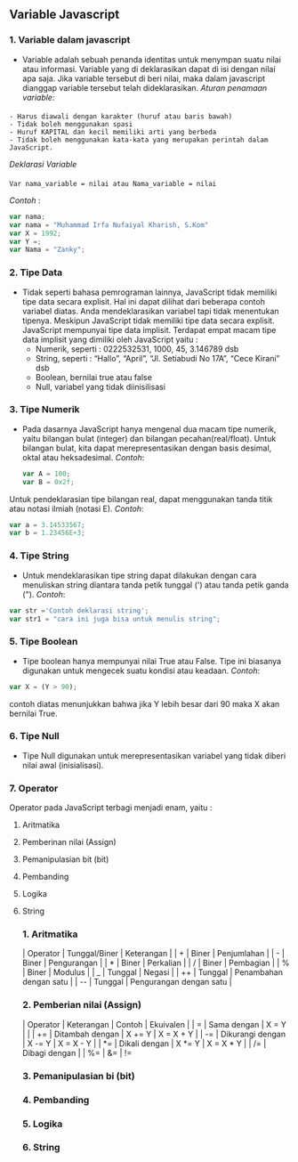 ## Variable Javascript
### 1. Variable dalam javascript
  - Variable adalah sebuah penanda identitas untuk menympan suatu nilai atau informasi. Variable yang di deklarasikan dapat di isi dengan nilai apa saja. Jika variable tersebut di beri nilai, maka dalam javascript dianggap variable tersebut telah dideklarasikan. 
  _Aturan penamaan variable_:
####
    - Harus diawali dengan karakter (huruf atau baris bawah)
    - Tidak boleh menggunakan spasi
    - Huruf KAPITAL dan kecil memiliki arti yang berbeda
    - Tidak boleh menggunakan kata-kata yang merupakan perintah dalam JavaScript.

  _Deklarasi Variable_
####
    Var nama_variable = nilai atau Nama_variable = nilai

_Contoh_ : 
```javascript
var nama;
var nama = "Muhammad Irfa Nufaiyal Kharish, S.Kom"
var X = 1992;
var Y =;
var Nama = "Zanky";
```
### 2. Tipe Data
- Tidak seperti bahasa pemrograman lainnya, JavaScript tidak memiliki tipe data secara
explisit. Hal ini dapat dilihat dari beberapa contoh variabel diatas. Anda
mendeklarasikan variabel tapi tidak menentukan tipenya.
Meskipun JavaScript tidak memiliki tipe data secara explisit. JavaScript mempunyai
tipe data implisit. Terdapat empat macam tipe data implisit yang dimiliki oleh
JavaScript yaitu :
  - Numerik, seperti : 0222532531, 1000, 45, 3.146789 dsb
  - String, seperti : “Hallo”, “April”, “Jl. Setiabudi No 17A”, “Cece Kirani” dsb
  - Boolean, bernilai true atau false
  - Null, variabel yang tidak diinisilisasi
    
### 3. Tipe Numerik
- Pada dasarnya JavaScript hanya mengenal dua macam tipe numerik, yaitu bilangan
bulat (integer) dan bilangan pecahan(real/float).
Untuk bilangan bulat, kita dapat merepresentasikan dengan basis desimal, oktal atau
heksadesimal. _Contoh_:
  ```javascript
  var A = 100;
  var B = 0x2f;
  ```
Untuk pendeklarasian tipe bilangan real, dapat menggunakan tanda titik atau notasi ilmiah (notasi E). _Contoh_:
  ```javascript
  var a = 3.14533567;
  var b = 1.23456E+3;
  ```

### 4. Tipe String
- Untuk mendeklarasikan tipe string dapat dilakukan dengan cara menuliskan string
diantara tanda petik tunggal (') atau tanda petik ganda ("). _Contoh_:
```javascript
var str ='Contoh deklarasi string';
var str1 = "cara ini juga bisa untuk menulis string";
```

### 5. Tipe Boolean
- Tipe boolean hanya mempunyai nilai True atau False. Tipe ini biasanya digunakan
untuk mengecek suatu kondisi atau keadaan. _Contoh_:
```javascript
var X = (Y > 90);
```
contoh diatas menunjukkan bahwa jika Y lebih besar dari 90 maka X akan bernilai
True.

### 6. Tipe Null
- Tipe Null digunakan untuk merepresentasikan variabel yang tidak diberi nilai awal
(inisialisasi).

### 7. Operator
Operator pada JavaScript terbagi menjadi enam, yaitu :
1. Aritmatika
2. Pemberinan nilai (Assign)
3. Pemanipulasian bit (bit)
4. Pembanding
5. Logika
6. String

   ### 1. Aritmatika
   | Operator | Tunggal/Biner | Keterangan |
   | + | Biner | Penjumlahan |
   | - | Biner | Pengurangan |
   | * | Biner | Perkalian |
   | / | Biner | Pembagian |
   | % | Biner | Modulus |
   | _ | Tunggal | Negasi |
   | ++ | Tunggal | Penambahan dengan satu |
   | -- |  Tunggal | Pengurangan dengan satu |
   
   ### 2. Pemberian nilai (Assign)
   | Operator | Keterangan | Contoh | Ekuivalen |
   | = | Sama dengan | X = Y | |
   | += | Ditambah dengan | X += Y | X = X + Y |
   | -= | Dikurangi dengan | X -= Y | X = X - Y |
   | *= | Dikali dengan | X *= Y | X = X * Y |
   | /= | Dibagi dengan | 
   | %= 
   | &=
   | !=
   ### 3. Pemanipulasian bi (bit)
   ### 4. Pembanding
   ### 5. Logika
   ### 6. String
